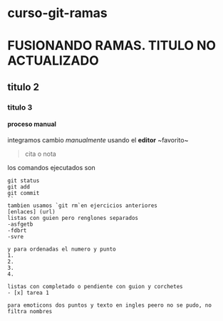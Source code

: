 # curso-git-ramas
# FUSIONANDO RAMAS. TITULO NO ACTUALIZADO
## titulo 2
### titulo 3
#### proceso manual
integramos cambio *manualmente* usando el **editor** ~favorito~
> cita o nota

los comandos ejecutados son
````
git status 
git add
git commit
``
tambien usamos `git rm`en ejercicios anteriores
[enlaces] (url)
listas con guien pero renglones separados
-asfgetb
-fdbrt
-svre

y para ordenadas el numero y punto
1.
2.
3.
4.

listas con completado o pendiente con guion y corchetes
- [x] tarea 1

para emoticons dos puntos y texto en ingles peero no se pudo, no filtra nombres
